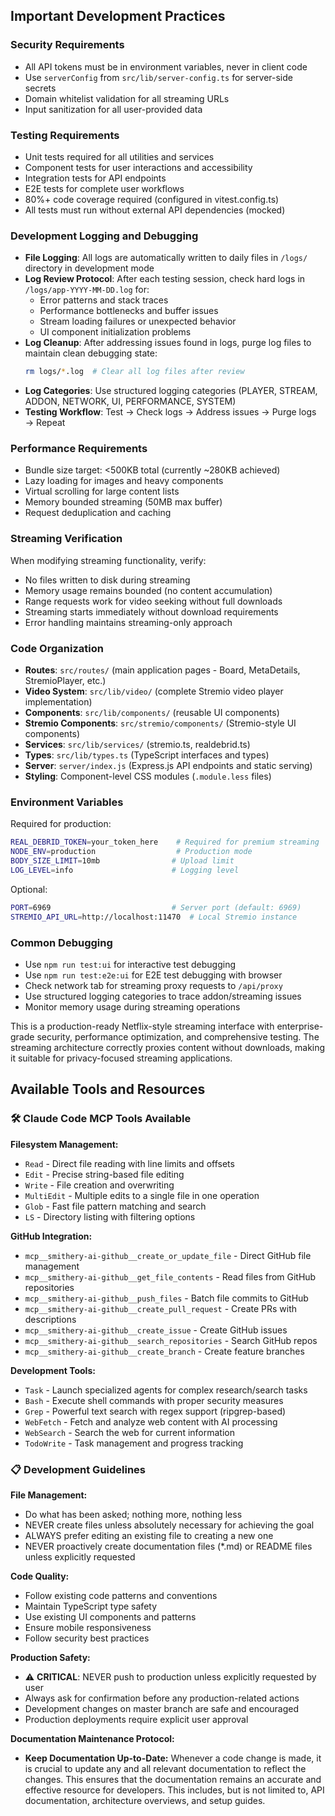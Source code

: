 ## Important Development Practices

### Security Requirements
- All API tokens must be in environment variables, never in client code
- Use `serverConfig` from `src/lib/server-config.ts` for server-side secrets
- Domain whitelist validation for all streaming URLs
- Input sanitization for all user-provided data

### Testing Requirements  
- Unit tests required for all utilities and services
- Component tests for user interactions and accessibility
- Integration tests for API endpoints
- E2E tests for complete user workflows
- 80%+ code coverage required (configured in vitest.config.ts)
- All tests must run without external API dependencies (mocked)

### Development Logging and Debugging
- **File Logging**: All logs are automatically written to daily files in `/logs/` directory in development mode
- **Log Review Protocol**: After each testing session, check hard logs in `/logs/app-YYYY-MM-DD.log` for:
  - Error patterns and stack traces
  - Performance bottlenecks and buffer issues
  - Stream loading failures or unexpected behavior
  - UI component initialization problems
- **Log Cleanup**: After addressing issues found in logs, purge log files to maintain clean debugging state:
  ```bash
  rm logs/*.log  # Clear all log files after review
  ```
- **Log Categories**: Use structured logging categories (PLAYER, STREAM, ADDON, NETWORK, UI, PERFORMANCE, SYSTEM)
- **Testing Workflow**: Test → Check logs → Address issues → Purge logs → Repeat

### Performance Requirements
- Bundle size target: <500KB total (currently ~280KB achieved)
- Lazy loading for images and heavy components
- Virtual scrolling for large content lists
- Memory bounded streaming (50MB max buffer)
- Request deduplication and caching

### Streaming Verification
When modifying streaming functionality, verify:
- No files written to disk during streaming
- Memory usage remains bounded (no content accumulation)
- Range requests work for video seeking without full downloads
- Streaming starts immediately without download requirements
- Error handling maintains streaming-only approach

### Code Organization
- **Routes**: `src/routes/` (main application pages - Board, MetaDetails, StremioPlayer, etc.)
- **Video System**: `src/lib/video/` (complete Stremio video player implementation)
- **Components**: `src/lib/components/` (reusable UI components)  
- **Stremio Components**: `src/stremio/components/` (Stremio-style UI components)
- **Services**: `src/lib/services/` (stremio.ts, realdebrid.ts)
- **Types**: `src/lib/types.ts` (TypeScript interfaces and types)
- **Server**: `server/index.js` (Express.js API endpoints and static serving)
- **Styling**: Component-level CSS modules (`.module.less` files)

### Environment Variables
Required for production:
```bash
REAL_DEBRID_TOKEN=your_token_here    # Required for premium streaming
NODE_ENV=production                  # Production mode
BODY_SIZE_LIMIT=10mb                # Upload limit
LOG_LEVEL=info                      # Logging level
```

Optional:
```bash
PORT=6969                           # Server port (default: 6969)
STREMIO_API_URL=http://localhost:11470  # Local Stremio instance
```

### Common Debugging
- Use `npm run test:ui` for interactive test debugging
- Use `npm run test:e2e:ui` for E2E test debugging with browser
- Check network tab for streaming proxy requests to `/api/proxy`
- Use structured logging categories to trace addon/streaming issues
- Monitor memory usage during streaming operations

This is a production-ready Netflix-style streaming interface with enterprise-grade security, performance optimization, and comprehensive testing. The streaming architecture correctly proxies content without downloads, making it suitable for privacy-focused streaming applications.

## Available Tools and Resources

### 🛠️ Claude Code MCP Tools Available

**Filesystem Management:**
- `Read` - Direct file reading with line limits and offsets
- `Edit` - Precise string-based file editing
- `Write` - File creation and overwriting
- `MultiEdit` - Multiple edits to a single file in one operation
- `Glob` - Fast file pattern matching and search
- `LS` - Directory listing with filtering options

**GitHub Integration:**
- `mcp__smithery-ai-github__create_or_update_file` - Direct GitHub file management
- `mcp__smithery-ai-github__get_file_contents` - Read files from GitHub repositories  
- `mcp__smithery-ai-github__push_files` - Batch file commits to GitHub
- `mcp__smithery-ai-github__create_pull_request` - Create PRs with descriptions
- `mcp__smithery-ai-github__create_issue` - Create GitHub issues
- `mcp__smithery-ai-github__search_repositories` - Search GitHub repos
- `mcp__smithery-ai-github__create_branch` - Create feature branches

**Development Tools:**
- `Task` - Launch specialized agents for complex research/search tasks
- `Bash` - Execute shell commands with proper security measures
- `Grep` - Powerful text search with regex support (ripgrep-based)
- `WebFetch` - Fetch and analyze web content with AI processing
- `WebSearch` - Search the web for current information
- `TodoWrite` - Task management and progress tracking

### 📋 Development Guidelines

**File Management:**
- Do what has been asked; nothing more, nothing less
- NEVER create files unless absolutely necessary for achieving the goal
- ALWAYS prefer editing an existing file to creating a new one
- NEVER proactively create documentation files (*.md) or README files unless explicitly requested

**Code Quality:**
- Follow existing code patterns and conventions
- Maintain TypeScript type safety
- Use existing UI components and patterns
- Ensure mobile responsiveness
- Follow security best practices

**Production Safety:**
- ⚠️ **CRITICAL**: NEVER push to production unless explicitly requested by user
- Always ask for confirmation before any production-related actions
- Development changes on master branch are safe and encouraged
- Production deployments require explicit user approval

**Documentation Maintenance Protocol:**
- **Keep Documentation Up-to-Date:** Whenever a code change is made, it is crucial to update any and all relevant documentation to reflect the changes. This ensures that the documentation remains an accurate and effective resource for developers. This includes, but is not limited to, API documentation, architecture overviews, and setup guides.